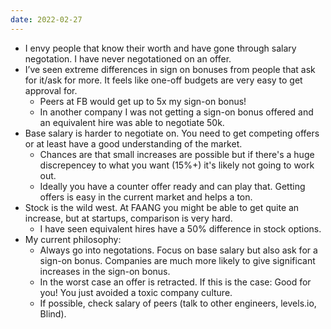 ```yaml
---
date: 2022-02-27
---
```

- I envy people that know their worth and have gone through salary negotation. I have never negotationed on an offer.
- I’ve seen extreme differences in sign on bonuses from people that ask for it/ask for more. It feels like one-off budgets are very easy to get approval for.
	- Peers at FB would get up to 5x my sign-on bonus!
	- In another company I was not getting a sign-on bonus offered and an equivalent hire was able to negotiate 50k.
- Base salary is harder to negotiate on. You need to get competing offers or at least have a good understanding of the market.
	- Chances are that small increases are possible but if there's a huge discrepencey to what you want (15%+) it's likely not going to work out.
	- Ideally you have a counter offer ready and can play that. Getting offers is easy in the current market and helps a ton.
- Stock is the wild west. At FAANG you might be able to get quite an increase, but at startups, comparison is very hard.
	- I have seen equivalent hires have a 50% difference in stock options.
- My current philosophy:
	- Always go into negotations. Focus on base salary but also ask for a sign-on bonus. Companies are much more likely to give significant increases in the sign-on bonus.
	- In the worst case an offer is retracted. If this is the case: Good for you! You just avoided a toxic company culture.
	- If possible, check salary of peers (talk to other engineers, levels.io, Blind).